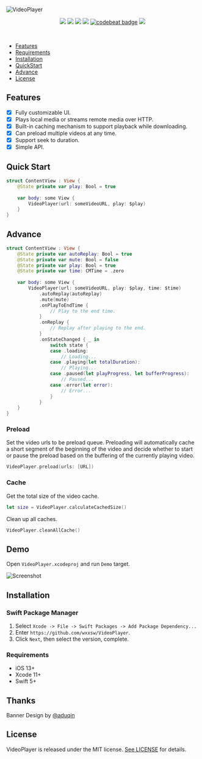 ![VideoPlayer](https://github.com/wxxsw/VideoPlayer/blob/master/Images/logo.png)

<p align="center">
<a href="https://developer.apple.com/swift"><img src="https://img.shields.io/badge/language-Swift%205-f48041.svg?style=flat"></a>
<a href="https://developer.apple.com/swiftui"><img src="https://img.shields.io/badge/framework-SwiftUI-blue.svg?style=flat"></a>
<a href="https://developer.apple.com/ios"><img src="https://img.shields.io/badge/platform-iOS%2013%2b-blue.svg?style=flat"></a>
<a href="https://github.com/apple/swift-package-manager"><img src="https://img.shields.io/badge/SPM-compatible-4BC51D.svg?style=flat"></a>
<a href="https://codebeat.co/projects/github-com-wxxsw-videoplayer-master"><img alt="codebeat badge" src="https://codebeat.co/badges/030d7cd9-f1ed-46b0-b6cc-90928ef7c941" /></a>
<a href="https://github.com/wxxsw/VideoPlayer/blob/master/LICENSE"><img src="http://img.shields.io/badge/license-MIT-lightgrey.svg?style=flat"></a>
</p>
<br/>

- [Features](#features)
- [Requirements](#requirements)
- [Installation](#installation)
- [QuickStart](#quick-start)
- [Advance](#advance)
- [License](#license)

## Features

- [x] Fully customizable UI.
- [x] Plays local media or streams remote media over HTTP.
- [x] Built-in caching mechanism to support playback while downloading.
- [x] Can preload multiple videos at any time.
- [x] Support seek to duration.
- [x] Simple API.

## Quick Start

```swift
struct ContentView : View {
    @State private var play: Bool = true
    
    var body: some View {
        VideoPlayer(url: someVideoURL, play: $play)
    }
}
```

## Advance

```swift
struct ContentView : View {  
    @State private var autoReplay: Bool = true 
    @State private var mute: Bool = false      
    @State private var play: Bool = true       
    @State private var time: CMTime = .zero  
    
    var body: some View {
        VideoPlayer(url: someVideoURL, play: $play, time: $time)
            .autoReplay(autoReplay)
            .mute(mute)
            .onPlayToEndTime { 
                // Play to the end time.
            }
            .onReplay { 
                // Replay after playing to the end. 
            }
            .onStateChanged { _ in 
                switch state {
                case .loading:
                    // Loading...
                case .playing(let totalDuration):
                    // Playing...
                case .paused(let playProgress, let bufferProgress):
                    // Paused...
                case .error(let error):
                    // Error...
                }
            }
    }
}
```

### Preload

Set the video urls to be preload queue. Preloading will automatically cache a short segment of the beginning of the video and decide whether to start or pause the preload based on the buffering of the currently playing video.
```swift
VideoPlayer.preload(urls: [URL])
```

### Cache

Get the total size of the video cache.
```swift
let size = VideoPlayer.calculateCachedSize()
```

Clean up all caches.
```swift
VideoPlayer.cleanAllCache()
```

## Demo

Open `VideoPlayer.xcodeproj` and run `Demo` target.

![Screenshot](https://github.com/wxxsw/VideoPlayer/blob/master/Images/screenshot.png)

## Installation

### Swift Package Manager

1. Select `Xcode -> File -> Swift Packages -> Add Package Dependency...` 
2. Enter `https://github.com/wxxsw/VideoPlayer`.
3. Click `Next`, then select the version, complete.

### Requirements

- iOS 13+
- Xcode 11+
- Swift 5+

## Thanks

Banner Design by [@aduqin](https://dribbble.com/aduqin)

## License

VideoPlayer is released under the MIT license. [See LICENSE](https://github.com/wxxsw/VideoPlayer/blob/master/LICENSE) for details.
